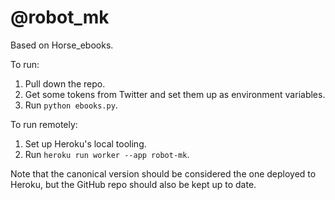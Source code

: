 # @robot_mk

Based on Horse_ebooks.

To run:

1. Pull down the repo.
1. Get some tokens from Twitter and set them up as environment variables.
1. Run `python ebooks.py`.

To run remotely:

1. Set up Heroku's local tooling.
1. Run `heroku run worker --app robot-mk`.

Note that the canonical version should be considered the one deployed to Heroku, but the GitHub repo should also be kept up to date.
